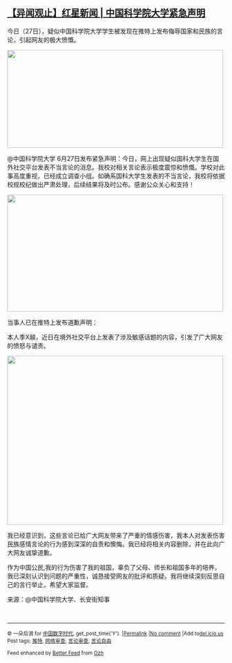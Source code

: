 <!--1593269321000-->
[【异闻观止】红星新闻 | 中国科学院大学紧急声明](https://chinadigitaltimes.net/chinese/2020/06/%e3%80%90%e5%bc%82%e9%97%bb%e8%a7%82%e6%ad%a2%e3%80%91%e7%ba%a2%e6%98%9f%e6%96%b0%e9%97%bb-%e4%b8%ad%e5%9b%bd%e7%a7%91%e5%ad%a6%e9%99%a2%e5%a4%a7%e5%ad%a6%e7%b4%a7%e6%80%a5%e5%a3%b0%e6%98%8e/)
------

<p>今日（27日），疑似中国科学院大学学生被发现在推特上发布侮辱国家和民族的言论，引起网友的极大愤慨。</p><p><img class="aligncenter wp-image-648486" src="https://chinadigitaltimes.net/chinese/files/2020/06/屏幕快照-2020-06-27-上午10.12.08.png" alt="" width="500" height="227" srcset="https://chinadigitaltimes.net/chinese/files/2020/06/屏幕快照-2020-06-27-上午10.12.08.png 606w, https://chinadigitaltimes.net/chinese/files/2020/06/屏幕快照-2020-06-27-上午10.12.08-300x136.png 300w" sizes="(max-width: 500px) 100vw, 500px" /></p><p>@中国科学院大学 6月27日发布紧急声明：今日，网上出现疑似国科大学生在国外社交平台发表不当言论的消息。我校对相关言论表示极度震惊和愤慨。学校对此事高度重视，已经成立调查小组。如确系国科大学生发表的不当言论，我校将依据校规校纪做出严肃处理，后续结果将及时公布。感谢公众关心和支持！</p><p><img class="aligncenter wp-image-648487" src="https://chinadigitaltimes.net/chinese/files/2020/06/屏幕快照-2020-06-27-上午10.12.17.png" alt="" width="500" height="271" srcset="https://chinadigitaltimes.net/chinese/files/2020/06/屏幕快照-2020-06-27-上午10.12.17.png 641w, https://chinadigitaltimes.net/chinese/files/2020/06/屏幕快照-2020-06-27-上午10.12.17-300x163.png 300w" sizes="(max-width: 500px) 100vw, 500px" /></p><div class="text_exposed_show"><p>当事人已在推特上发布道歉声明：</p><p>本人季X越，近日在境外社交平台上发表了涉及敏感话题的内容，引发了广大网友的愤怒与谴责。</p><p><img class="aligncenter wp-image-648488" src="https://chinadigitaltimes.net/chinese/files/2020/06/屏幕快照-2020-06-27-上午10.12.32.png" alt="" width="500" height="391" srcset="https://chinadigitaltimes.net/chinese/files/2020/06/屏幕快照-2020-06-27-上午10.12.32.png 622w, https://chinadigitaltimes.net/chinese/files/2020/06/屏幕快照-2020-06-27-上午10.12.32-300x235.png 300w" sizes="(max-width: 500px) 100vw, 500px" /></p><p>我已经意识到，这些言论已给广大网友带来了严重的情感伤害，我本人对发表伤害民族感情言论的行为感到深深的自责和懊悔。我已经将相关内容删除，并在此向广大网友诚挚道歉。</p><p>作为中国公民,我的行为伤害了我的祖国，辜负了父母、师长和祖国多年的培养，我已深刻认识到问题的严重性，诚恳接受网友的批评和质疑。我将继续深刻反思自己的言行举止，希望大家监督。</p><p>来源：@中国科学院大学、长安街知事</p></div><p>&nbsp;</p><hr /><p><small>&copy; 一朵后浪 for <a href="https://chinadigitaltimes.net/chinese">中国数字时代</a>, get_post_time('Y'). |<a href="https://chinadigitaltimes.net/chinese/2020/06/%e3%80%90%e5%bc%82%e9%97%bb%e8%a7%82%e6%ad%a2%e3%80%91%e7%ba%a2%e6%98%9f%e6%96%b0%e9%97%bb-%e4%b8%ad%e5%9b%bd%e7%a7%91%e5%ad%a6%e9%99%a2%e5%a4%a7%e5%ad%a6%e7%b4%a7%e6%80%a5%e5%a3%b0%e6%98%8e/">Permalink</a> |<a href="https://chinadigitaltimes.net/chinese/2020/06/%e3%80%90%e5%bc%82%e9%97%bb%e8%a7%82%e6%ad%a2%e3%80%91%e7%ba%a2%e6%98%9f%e6%96%b0%e9%97%bb-%e4%b8%ad%e5%9b%bd%e7%a7%91%e5%ad%a6%e9%99%a2%e5%a4%a7%e5%ad%a6%e7%b4%a7%e6%80%a5%e5%a3%b0%e6%98%8e/#comments">No comment</a> |Add to<a href="http://del.icio.us/post?url=https://chinadigitaltimes.net/chinese/2020/06/%e3%80%90%e5%bc%82%e9%97%bb%e8%a7%82%e6%ad%a2%e3%80%91%e7%ba%a2%e6%98%9f%e6%96%b0%e9%97%bb-%e4%b8%ad%e5%9b%bd%e7%a7%91%e5%ad%a6%e9%99%a2%e5%a4%a7%e5%ad%a6%e7%b4%a7%e6%80%a5%e5%a3%b0%e6%98%8e/&amp;title=【异闻观止】红星新闻 | 中国科学院大学紧急声明">del.icio.us</a><br/>Post tags: <a href="https://chinadigitaltimes.net/chinese/tag/%e6%8e%a8%e7%89%b9/" rel="tag">推特</a>, <a href="https://chinadigitaltimes.net/chinese/tag/%e7%bd%91%e7%bb%9c%e5%ae%a1%e6%9f%a5/" rel="tag">网络审查</a>, <a href="https://chinadigitaltimes.net/chinese/tag/%e8%a8%80%e8%ae%ba%e5%ae%a1%e6%9f%a5/" rel="tag">言论审查</a>, <a href="https://chinadigitaltimes.net/chinese/tag/%e8%a8%80%e8%ae%ba%e8%87%aa%e7%94%b1/" rel="tag">言论自由</a><br/></small></p><p><small>Feed enhanced by <a href='http://planetozh.com/blog/my-projects/wordpress-plugin-better-feed-rss/'>Better Feed</a> from  <a href='http://planetozh.com/blog/'>Ozh</a></small></p>
